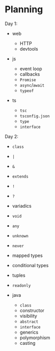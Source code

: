 # Planning

Day 1:

- web
  - HTTP
  - devtools

- js
  - event loop
  - callbacks
  - `Promise`
  - `async`/`await`
  - `typeof`
- ts
  - `tsc`
  - `tsconfig.json`
  - `type`
  - `interface`

Day 2:

  - `class`
  - `|`
  - `&`
  - `extends`
  - `!` 
  - `?`
  - variadics
  - `void`
  - `any`
  - `unknown`
  - `never`
  - mapped types
  - conditional types
  - tuples
  - `readonly`

- java
  - `class`
  - constructor
  - visibility
  - `abstract`
  - `interface`
  - generics
  - polymorphism
  - casting